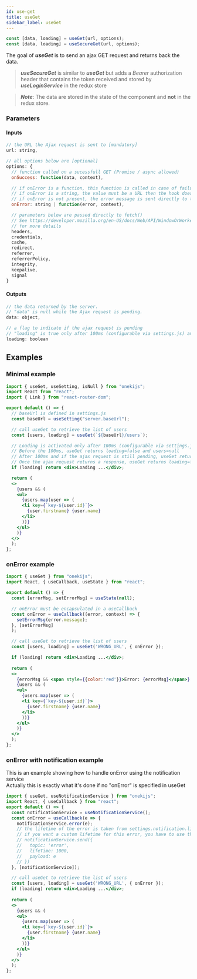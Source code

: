 ```yaml
---
id: use-get
title: useGet
sidebar_label: useGet
---
```

```javascript
const [data, loading] = useGet(url, options);
const [data, loading] = useSecureGet(url, options);
```
The goal of ***useGet*** is to send an ajax GET request and returns back the data.<br/>
> ***useSecureGet*** is similar to ***useGet*** but adds a *Bearer* authorization header that contains the token received and stored by ***useLoginService*** in the redux store

> ***Note***: The data are stored in the state of the component and **not** in the redux store.

### Parameters
#### Inputs
```javascript
// the URL the Ajax request is sent to [mandatory]
url: string,

// all options below are [optional]
options: {
  // function called on a sucessfull GET (Promise / async allowed)
  onSuccess: function(data, context), 

  // if onError is a function, this function is called in case of failure (Promise / async allowed)
  // if onError is a string, the value must be a URL then the hook does a redirect to this URL
  // if onError is not present, the error message is sent directly to the notificationService
  onError: string | function(error, context),

  // parameters below are passed directly to fetch()
  // See https://developer.mozilla.org/en-US/docs/Web/API/WindowOrWorkerGlobalScope/fetch
  // for more details
  headers,
  credentials,
  cache,
  redirect,
  referrer,
  referrerPolicy,
  integrity,
  keepalive,
  signal
} 
```
#### Outputs
```javascript
// the data returned by the server.
// "data" is null while the Ajax request is pending.
data: object,

// a flag to indicate if the ajax request is pending
// "loading" is true only after 100ms (configurable via settings.js) and if the ajax request is pending
loading: boolean
```
## Examples
### Minimal example
```jsx
import { useGet, useSetting, isNull } from "onekijs";
import React from "react";
import { Link } from "react-router-dom";

export default () => {
  // baseUrl is defined in settings.js
  const baseUrl = useSetting("server.baseUrl"); 

  // call useGet to retrieve the list of users
  const [users, loading] = useGet(`${baseUrl}/users`);

  // Loading is activated only after 100ms (configurable via settings.js)
  // Before the 100ms, useGet returns loading=false and users=null
  // After 100ms and if the ajax request is still pending, useGet returns loading=true and users=null
  // Once the ajax request returns a response, useGet returns loading=false and users=[...]
  if (loading) return <div>Loading ...</div>;

  return (
  <>
    {users && (
    <ul>
      {users.map(user => (
      <li key={`key-${user.id}`}>
        {user.firstname} {user.name}
      </li>
      ))}
    </ul>
    )}
  </>
  );
};
```
### onError example
```jsx
import { useGet } from "onekijs";
import React, { useCallback, useState } from "react";

export default () => {
  const [errorMsg, setErrorMsg] = useState(null);

  // onError must be encapsulated in a useCallback
  const onError = useCallback((error, context) => {
    setErrorMsg(error.message);
  }, [setErrorMsg]
  );

  // call useGet to retrieve the list of users
  const [users, loading] = useGet('WRONG_URL', { onError });

  if (loading) return <div>Loading ...</div>;
  
  return (
  <>
    {errorMsg && <span style={{color:'red'}}>Error: {errorMsg}</span>}
    {users && (
    <ul>
      {users.map(user => (
      <li key={`key-${user.id}`}>
        {user.firstname} {user.name}
      </li>
      ))}
    </ul>
    )}
  </>
  );
};
```

### onError with notification example
This is an example showing how to handle onError using the notification service<br/>
Actually this is exactly what it's done if no "onError" is specified in useGet
```jsx
import { useGet, useNotificationService } from "onekijs";
import React, { useCallback } from "react";
export default () => {
  const notificationService = useNotificationService();
  const onError = useCallback(e => {
    notificationService.error(e);
    // the lifetime of the error is taken from settings.notification.lifetime.error
    // if you want a custom lifetime for this error, you have to use the send method 
    // notificationService.send({
    //   topic: 'error',
    //   lifeTime: 1000,
    //   payload: e
    // })
  }, [notificationService]);

  // call useGet to retrieve the list of users
  const [users, loading] = useGet('WRONG_URL', { onError });
  if (loading) return <div>Loading ...</div>;
  
  return (
  <>
    {users && (
    <ul>
      {users.map(user => (
      <li key={`key-${user.id}`}>
        {user.firstname} {user.name}
      </li>
      ))}
    </ul>
    )}
  </>
  );
};
```
